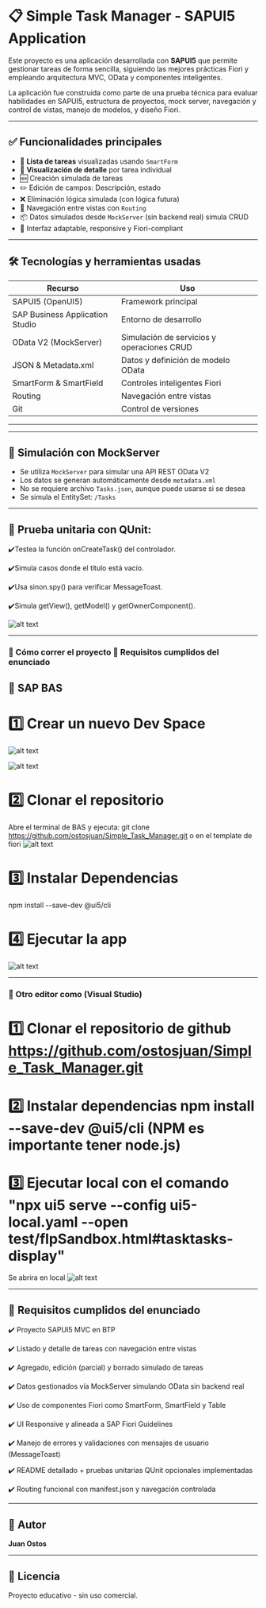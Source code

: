 # 📋 Simple Task Manager - SAPUI5 Application

Este proyecto es una aplicación desarrollada con **SAPUI5** que permite gestionar tareas de forma sencilla, siguiendo las mejores prácticas Fiori y empleando arquitectura MVC, OData y componentes inteligentes.

La aplicación fue construida como parte de una prueba técnica para evaluar habilidades en SAPUI5, estructura de proyectos, mock server, navegación y control de vistas, manejo de modelos, y diseño Fiori.

---

## ✅ Funcionalidades principales

- 📄 **Lista de tareas** visualizadas usando `SmartForm`
- 🧩 **Visualización de detalle** por tarea individual
- 🆕 Creación simulada de tareas
- ✏️ Edición de campos: Descripción, estado
- ❌ Eliminación lógica simulada (con lógica futura)
- 🔁 Navegación entre vistas con `Routing`
- 📦 Datos simulados desde `MockServer` (sin backend real) simula CRUD
- 📐 Interfaz adaptable, responsive y Fiori-compliant

---

## 🛠️ Tecnologías y herramientas usadas

| Recurso                      | Uso                                           |
|-----------------------------|-----------------------------------------------|
| SAPUI5 (OpenUI5)            | Framework principal                          |
| SAP Business Application Studio | Entorno de desarrollo                        |
| OData V2 (MockServer)       | Simulación de servicios y operaciones CRUD   |
| JSON & Metadata.xml         | Datos y definición de modelo OData           |
| SmartForm & SmartField      | Controles inteligentes Fiori                 |
| Routing                     | Navegación entre vistas                      |
| Git                         | Control de versiones                         |

---

---

## 📡 Simulación con MockServer

- Se utiliza `MockServer` para simular una API REST OData V2
- Los datos se generan automáticamente desde `metadata.xml`
- No se requiere archivo `Tasks.json`, aunque puede usarse si se desea
- Se simula el EntitySet: `/Tasks`

---

## 🧪  Prueba unitaria con QUnit:

✔️Testea la función onCreateTask() del controlador.

✔️Simula casos donde el título está vacío.

✔️Usa sinon.spy() para verificar MessageToast.

✔️Simula getView(), getModel() y getOwnerComponent().


![alt text](images/image.png)

---

### 🚀 Cómo correr el proyecto 📌 Requisitos cumplidos del enunciado
## 🧩 SAP BAS

# 1️⃣ Crear un nuevo Dev Space
![alt text](images/create_dev_space.jpg)

![alt text](images/create_dev_space2.jpg)
# 2️⃣ Clonar el repositorio
Abre el terminal de BAS y ejecuta:
git clone https://github.com/ostosjuan/Simple_Task_Manager.git
o en el template de fiori
![alt text](images/git_sap_bas.jpg)

# 3️⃣ Instalar Dependencias
npm install --save-dev @ui5/cli

# 4️⃣ Ejecutar la app
![alt text](images/Execute.png)


______________________________________________________________________

### 🧩 Otro editor como (Visual Studio)
# 1️⃣ Clonar el repositorio de github https://github.com/ostosjuan/Simple_Task_Manager.git

# 2️⃣ Instalar dependencias npm install --save-dev @ui5/cli (NPM es importante tener node.js)

# 3️⃣ Ejecutar local con el comando "npx ui5 serve --config ui5-local.yaml --open test/flpSandbox.html#tasktasks-display"
Se abrira en local 
![alt text](images/local.png)

---
## 📌 Requisitos cumplidos del enunciado

✔️ Proyecto SAPUI5 MVC en BTP

✔️ Listado y detalle de tareas con navegación entre vistas

✔️ Agregado, edición (parcial) y borrado simulado de tareas

✔️ Datos gestionados vía MockServer simulando OData sin backend real

✔️ Uso de componentes Fiori como SmartForm, SmartField y Table

✔️ UI Responsive y alineada a SAP Fiori Guidelines

✔️ Manejo de errores y validaciones con mensajes de usuario (MessageToast)

✔️ README detallado + pruebas unitarias QUnit opcionales implementadas

✔️ Routing funcional con manifest.json y navegación controlada

---

## 🙋 Autor

**Juan Ostos**  

---

## 📜 Licencia

Proyecto educativo - sin uso comercial.



